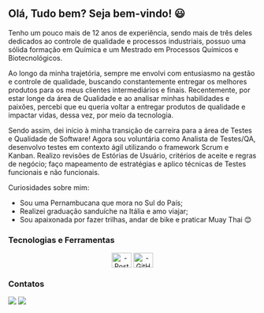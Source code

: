 ## Olá, Tudo bem? Seja bem-vindo! :smiley:

Tenho um pouco mais de 12 anos de experiência, sendo mais de três deles dedicados ao controle de qualidade e processos industriais, possuo uma sólida formação em Química e um Mestrado em Processos Químicos e Biotecnológicos.

Ao longo da minha trajetória, sempre me envolvi com entusiasmo na gestão e controle de qualidade, buscando constantemente entregar os melhores produtos para os meus clientes intermediários e finais. 
Recentemente, por estar longe da área de Qualidade e ao analisar minhas habilidades e paixões, percebi que eu queria voltar a entregar produtos de qualidade e impactar vidas, dessa vez, por meio da tecnologia.

Sendo assim, dei início à minha transição de carreira para a área de Testes e Qualidade de Software! Agora sou voluntária como Analista de Testes/QA, desenvolvo testes em contexto ágil utilizando o framework Scrum e Kanban. Realizo revisões de Estórias de Usuário, critérios de aceite e regras de negócio; faço mapeamento de estratégias e aplico técnicas de Testes funcionais e não funcionais.

Curiosidades sobre mim:

- Sou uma Pernambucana que mora no Sul do País;
- Realizei graduação sanduíche na Itália e amo viajar;
- Sou apaixonada por fazer trilhas, andar de bike e praticar Muay Thai :blush:

### Tecnologias e Ferramentas
<div style="text-align:center;">
    <img style="display: inline-block;" align="center" alt="-Postman" height="30" width="40" src="https://cdn.jsdelivr.net/gh/devicons/devicon@latest/icons/postman/postman-plain.svg" />
    <img style="display: inline-block;" align="center" alt="-GitHub" height="30" width="40" src="https://cdn.jsdelivr.net/gh/devicons/devicon/icons/github/github-original.svg" />
</div>

### Contatos
<a href = "mailto:tamires.rob25@gmail.com"><img src="https://img.shields.io/badge/-Gmail-%23333?style=for-the-badge&logo=gmail&logoColor=white" target="_blank"></a>
<a href="https://www.linkedin.com/in/tamires-damascena/" target="_blank"><img src="https://img.shields.io/badge/-LinkedIn-%230077B5?style=for-the-badge&logo=linkedin&logoColor=white" target="_blank"></a> 
<!---
tamires-damascena/tamires-damascena is a ✨ special ✨ repository because its `README.md` (this file) appears on your GitHub profile.
You can click the Preview link to take a look at your changes.
--->
